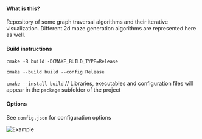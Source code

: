 #### What is this?

Repository of some graph traversal algorithms and their iterative visualization. Different 2d maze generation algorithms are represented here as well.

#### Build instructions

`cmake -B build -DCMAKE_BUILD_TYPE=Release`

`cmake --build build --config Release`

`cmake --install build` // Libraries, executables and configuration files will appear in the `package` subfolder of the project


#### Options

See `config.json` for configuration options

![Example](maze_traversal.GIF)
